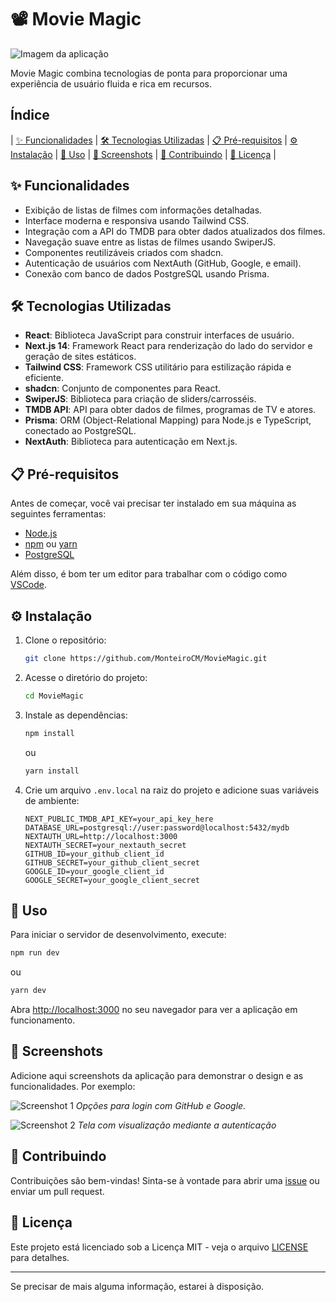 # 📽️ Movie Magic
![Imagem da aplicação](./public/ezgif-4-06d821f01c.gif)

Movie Magic combina tecnologias de ponta para proporcionar uma experiência de usuário fluida e rica em recursos.

## Índice
| [✨ Funcionalidades](#funcionalidades) | [🛠️ Tecnologias Utilizadas](#tecnologias-utilizadas) | [📋 Pré-requisitos](#pre-requisitos) | [⚙️ Instalação](#instalacao) | [🚀 Uso](#uso) | [📸 Screenshots](#screenshots) | [🤝 Contribuindo](#contribuindo) | [📜 Licença](#licenca) |

<a id="funcionalidades"></a>
## ✨ Funcionalidades

- Exibição de listas de filmes com informações detalhadas.
- Interface moderna e responsiva usando Tailwind CSS.
- Integração com a API do TMDB para obter dados atualizados dos filmes.
- Navegação suave entre as listas de filmes usando SwiperJS.
- Componentes reutilizáveis criados com shadcn.
- Autenticação de usuários com NextAuth (GitHub, Google, e email).
- Conexão com banco de dados PostgreSQL usando Prisma.

<a id="tecnologias-utilizadas"></a>
## 🛠️ Tecnologias Utilizadas

- **React**: Biblioteca JavaScript para construir interfaces de usuário.
- **Next.js 14**: Framework React para renderização do lado do servidor e geração de sites estáticos.
- **Tailwind CSS**: Framework CSS utilitário para estilização rápida e eficiente.
- **shadcn**: Conjunto de componentes para React.
- **SwiperJS**: Biblioteca para criação de sliders/carrosséis.
- **TMDB API**: API para obter dados de filmes, programas de TV e atores.
- **Prisma**: ORM (Object-Relational Mapping) para Node.js e TypeScript, conectado ao PostgreSQL.
- **NextAuth**: Biblioteca para autenticação em Next.js.

<a id="pre-requisitos"></a>
## 📋 Pré-requisitos

Antes de começar, você vai precisar ter instalado em sua máquina as seguintes ferramentas:

- [Node.js](https://nodejs.org/en/)
- [npm](https://www.npmjs.com/) ou [yarn](https://yarnpkg.com/)
- [PostgreSQL](https://www.postgresql.org/)

Além disso, é bom ter um editor para trabalhar com o código como [VSCode](https://code.visualstudio.com/).

<a id="instalacao"></a>
## ⚙️ Instalação

1. Clone o repositório:
    ```bash
    git clone https://github.com/MonteiroCM/MovieMagic.git
    ```

2. Acesse o diretório do projeto:
    ```bash
    cd MovieMagic
    ```

3. Instale as dependências:
    ```bash
    npm install
    ```
    ou
    ```bash
    yarn install
    ```

4. Crie um arquivo `.env.local` na raiz do projeto e adicione suas variáveis de ambiente:
    ```
    NEXT_PUBLIC_TMDB_API_KEY=your_api_key_here
    DATABASE_URL=postgresql://user:password@localhost:5432/mydb
    NEXTAUTH_URL=http://localhost:3000
    NEXTAUTH_SECRET=your_nextauth_secret
    GITHUB_ID=your_github_client_id
    GITHUB_SECRET=your_github_client_secret
    GOOGLE_ID=your_google_client_id
    GOOGLE_SECRET=your_google_client_secret
    ```

<a id="uso"></a>
## 🚀 Uso

Para iniciar o servidor de desenvolvimento, execute:

```bash
npm run dev
```
ou
```bash
yarn dev
```

Abra [http://localhost:3000](http://localhost:3000) no seu navegador para ver a aplicação em funcionamento.

<a id="screenshots"></a>
## 📸 Screenshots

Adicione aqui screenshots da aplicação para demonstrar o design e as funcionalidades. Por exemplo:

![Screenshot 1](./public/screenshot1.png)
*Opções para login com GitHub e Google.*

![Screenshot 2](./public/screenshot2.png)
*Tela com visualização mediante a autenticação*

<a id="contribuindo"></a>
## 🤝 Contribuindo

Contribuições são bem-vindas! Sinta-se à vontade para abrir uma [issue](https://github.com/MonteiroCM/MovieMagic/issues) ou enviar um pull request.

<a id="licenca"></a>
## 📜 Licença

Este projeto está licenciado sob a Licença MIT - veja o arquivo [LICENSE](./LICENSE) para detalhes.

---

Se precisar de mais alguma informação, estarei à disposição.